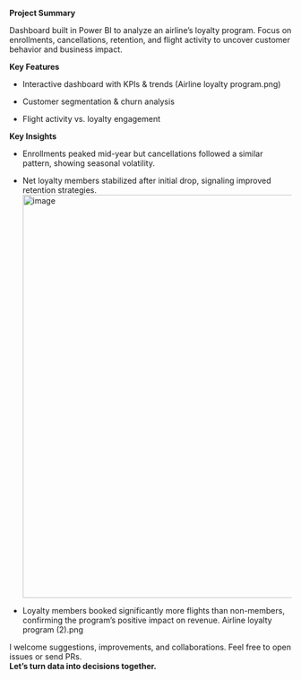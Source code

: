 **Project Summary**

Dashboard built in Power BI to analyze an airline’s loyalty program. Focus on enrollments, cancellations, retention, and flight activity to uncover customer behavior and business impact.

**Key Features**

- Interactive dashboard with KPIs & trends
   (Airline loyalty program.png)

- Customer segmentation & churn analysis

- Flight activity vs. loyalty engagement 

**Key Insights**

- Enrollments peaked mid-year but cancellations followed a similar pattern, showing seasonal volatility.

- Net loyalty members stabilized after initial drop, signaling improved retention strategies. <img width="1281" height="719" alt="image" src="https://github.com/user-attachments/assets/88716e76-93bd-4135-be7d-49b8b0d6608f" />


- Loyalty members booked significantly more flights than non-members, confirming the program’s positive impact on revenue. Airline loyalty program (2).png


I welcome suggestions, improvements, and collaborations. Feel free to open issues or send PRs.  
**Let’s turn data into decisions together.**
